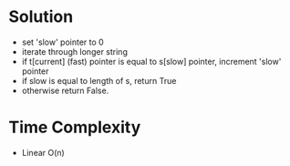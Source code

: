 # Solution

- set 'slow' pointer to 0
- iterate through longer string
- if t\[current\] (fast) pointer is equal to s\[slow\] pointer, increment 'slow' pointer
- if slow is equal to length of s, return True
- otherwise return False.

# Time Complexity
- Linear O(n)